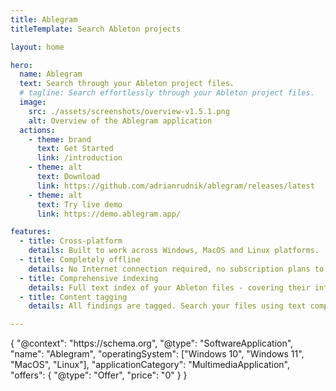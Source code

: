 ```yaml
---
title: Ablegram
titleTemplate: Search Ableton projects

layout: home

hero:
  name: Ablegram
  text: Search through your Ableton project files.
  # tagline: Search effortlessly through your Ableton project files.
  image:
    src: ./assets/screenshots/overview-v1.5.1.png
    alt: Overview of the Ablegram application
  actions:
    - theme: brand
      text: Get Started
      link: /introduction
    - theme: alt
      text: Download
      link: https://github.com/adrianrudnik/ablegram/releases/latest
    - theme: alt
      text: Try live demo
      link: https://demo.ablegram.app/

features:
  - title: Cross-platform
    details: Built to work across Windows, MacOS and Linux platforms.
  - title: Completely offline
    details: No Internet connection required, no subscription plans to worry about. 
  - title: Comprehensive indexing
    details: Full text index of your Ableton files - covering their internal structure.
  - title: Content tagging
    details: All findings are tagged. Search your files using text components or tags. 

---
```


<SchemaOrg>
{
    "@context": "https://schema.org",
    "@type": "SoftwareApplication",
    "name": "Ablegram",
    "operatingSystem": ["Windows 10", "Windows 11", "MacOS", "Linux"],
    "applicationCategory": "MultimediaApplication",
    "offers": {
        "@type": "Offer",
        "price": "0"
    }
}
</SchemaOrg>
